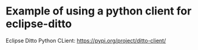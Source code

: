 # Example of using a python client for eclipse-ditto

Eclipse Ditto Python CLient: https://pypi.org/project/ditto-client/